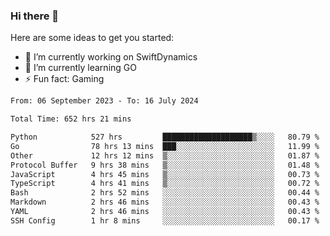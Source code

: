 ### Hi there 👋

Here are some ideas to get you started:

- 🔭 I’m currently working on SwiftDynamics
- 🌱 I’m currently learning GO
-  ⚡ Fun fact: Gaming
  
  <!--
- 👯 I’m looking to collaborate on ...
- 🤔 I’m looking for help with ...
- 💬 Ask me about ...
- 📫 How to reach me: ...
- 😄 Pronouns: ...
-->

<!--START_SECTION:waka-->

```txt
From: 06 September 2023 - To: 16 July 2024

Total Time: 652 hrs 21 mins

Python            527 hrs         ████████████████████▒░░░░   80.79 %
Go                78 hrs 13 mins  ███░░░░░░░░░░░░░░░░░░░░░░   11.99 %
Other             12 hrs 12 mins  ▒░░░░░░░░░░░░░░░░░░░░░░░░   01.87 %
Protocol Buffer   9 hrs 38 mins   ▒░░░░░░░░░░░░░░░░░░░░░░░░   01.48 %
JavaScript        4 hrs 45 mins   ▒░░░░░░░░░░░░░░░░░░░░░░░░   00.73 %
TypeScript        4 hrs 41 mins   ▒░░░░░░░░░░░░░░░░░░░░░░░░   00.72 %
Bash              2 hrs 52 mins   ░░░░░░░░░░░░░░░░░░░░░░░░░   00.44 %
Markdown          2 hrs 46 mins   ░░░░░░░░░░░░░░░░░░░░░░░░░   00.43 %
YAML              2 hrs 46 mins   ░░░░░░░░░░░░░░░░░░░░░░░░░   00.43 %
SSH Config        1 hr 8 mins     ░░░░░░░░░░░░░░░░░░░░░░░░░   00.17 %
```

<!--END_SECTION:waka-->
